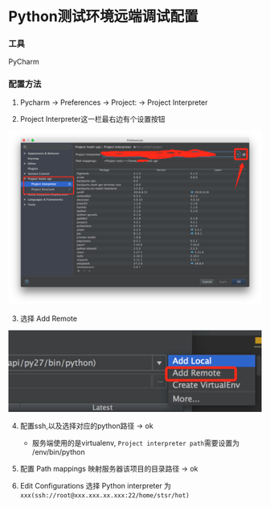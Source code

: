 

# Python测试环境远端调试配置

### 工具

PyCharm <Professional Edition>

### 配置方法 

1. Pycharm -> Preferences -> Project:<hotel-i> -> Project Interpreter

2. Project Interpreter这一栏最右边有个设置按钮

![pyCharm配置远端调试_img1.jpeg](../images/python/PyCharm配置远端调试_img1.jpeg)

3. 选择 Add Remote

![pyCharm配置远端调试_img2.jpeg](../images/python/PyCharm配置远端调试_img2.jpeg)

4. 配置ssh,以及选择对应的python路径 -> ok

	- 服务端使用的是virtualenv, ``Project interpreter path``需要设置为 <Project>/env/bin/python

5. 配置 Path mappings 映射服务器该项目的目录路径 -> ok

6. Edit Configurations 选择 Python interpreter 为 ```xxx(ssh://root@xxx.xxx.xx.xxx:22/home/stsr/hot)```



